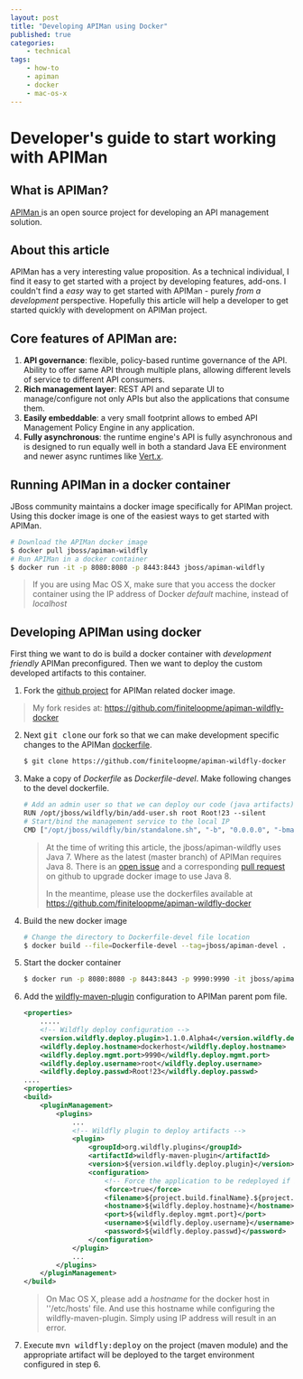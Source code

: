 ```yaml
---
layout: post
title: "Developing APIMan using Docker"
published: true
categories:
    - technical
tags:
    - how-to
    - apiman
    - docker
    - mac-os-x
---
```

# Developer's guide to start working with APIMan
## What is APIMan?
[APIMan ](http://apiman.io) is an open source project for developing an API management solution.

## About this article
APIMan has a very interesting value proposition.  As a technical individual, I find it easy to get started with a project by developing features, add-ons.  I couldn't find a *easy* way to get started with APIMan - purely *from a development* perspective.  Hopefully this article will help a developer to get started quickly with development on APIMan project.

## Core features of APIMan are:
1. **API governance**: flexible, policy-based runtime governance of the API.  Ability to offer same API through multiple plans, allowing different levels of service to different API consumers.
2. **Rich management layer**: REST API and separate UI to manage/configure not only APIs but also the applications that consume them.
3. **Easily embeddable**: a very small footprint allows to embed API Management Policy Engine in any application.
4. **Fully asynchronous**: the runtime engine's API is fully asynchronous and is designed to run equally well in both a standard Java EE environment and newer async runtimes like [Vert.x](http://vertx.io).

## Running APIMan in a docker container
JBoss community maintains a docker image specifically for APIMan project.  Using this docker image is one of the easiest ways to get started with APIMan.

```bash
# Download the APIMan docker image
$ docker pull jboss/apiman-wildfly
# Run APIMan in a docker container
$ docker run -it -p 8080:8080 -p 8443:8443 jboss/apiman-wildfly
```
> If you are using Mac OS X, make sure that you access the docker container using the IP address of Docker *default* machine, instead of *localhost*

## Developing APIMan using docker

First thing we want to do is build a docker container with *development friendly* APIMan preconfigured.  Then we want to deploy the custom developed artifacts to this container.

1. Fork the [github project](https://github.com/apiman/apiman-wildfly-docker) for APIMan related docker image.
> My fork resides at: https://github.com/finiteloopme/apiman-wildfly-docker

2. Next <kbd>git clone</kbd> our fork so that we can make development specific changes to the APIMan [dockerfile](http://docs.docker.com/engine/reference/builder/).

    ```bash
    $ git clone https://github.com/finiteloopme/apiman-wildfly-docker
    ```

3. Make a copy of *Dockerfile* as *Dockerfile-devel*. Make following changes to the devel dockerfile.

    ```makefile
    # Add an admin user so that we can deploy our code (java artifacts)
    RUN /opt/jboss/wildfly/bin/add-user.sh root Root!23 --silent
    # Start/bind the management service to the local IP
    CMD ["/opt/jboss/wildfly/bin/standalone.sh", "-b", "0.0.0.0", "-bmanagement", "0.0.0.0", "-c", "standalone-apiman.xml"]
    ```
    > At the time of writing this article, the jboss/apiman-wildfly uses Java 7. Where as the latest (master branch) of APIMan requires Java 8. There is an [open issue](https://github.com/jboss-dockerfiles/apiman/issues/19) and a corresponding [pull request](https://github.com/jboss-dockerfiles/apiman/pull/20) on github to upgrade docker image to use Java 8.
    >
    > In the meantime, please use the dockerfiles available at https://github.com/finiteloopme/apiman-wildfly-docker

4. Build the new docker image

    ```bash
    # Change the directory to Dockerfile-devel file location
    $ docker build --file=Dockerfile-devel --tag=jboss/apiman-devel .
    ```

5. Start the docker container

    ```bash
    $ docker run -p 8080:8080 -p 8443:8443 -p 9990:9990 -it jboss/apiman-devel
    ```

6. Add the [wildfly-maven-plugin](https://docs.jboss.org/wildfly/plugins/maven/latest/deploy-mojo.html) configuration to APIMan parent pom file.

    ```xml
    <properties>
        .....
        <!-- Wildfly deploy configuration -->
        <version.wildfly.deploy.plugin>1.1.0.Alpha4</version.wildfly.deploy.plugin>
        <wildfly.deploy.hostname>dockerhost</wildfly.deploy.hostname>
        <wildfly.deploy.mgmt.port>9990</wildfly.deploy.mgmt.port>
        <wildfly.deploy.username>root</wildfly.deploy.username>
        <wildfly.deploy.passwd>Root!23</wildfly.deploy.passwd>
    ....
    <properties>
    <build>
        <pluginManagement>
            <plugins>
                ...
                <!-- Wildfly plugin to deploy artifacts -->
				<plugin>
					<groupId>org.wildfly.plugins</groupId>
					<artifactId>wildfly-maven-plugin</artifactId>
					<version>${version.wildfly.deploy.plugin}</version>
					<configuration>
						<!-- Force the application to be redeployed if it already exists -->
						<force>true</force>
						<filename>${project.build.finalName}.${project.packaging}</filename>
						<hostname>${wildfly.deploy.hostname}</hostname>
						<port>${wildfly.deploy.mgmt.port}</port>
						<username>${wildfly.deploy.username}</username>
						<password>${wildfly.deploy.passwd}</password>
					</configuration>
				</plugin>
                ...
            </plugins>
        </pluginManagement>
    </build>
    ```
    > On Mac OS X, please add a *hostname* for the docker host in ''/etc/hosts' file.  And use this hostname while configuring the wildfly-maven-plugin. Simply using IP address will result in an error.

7. Execute <kbd>mvn wildfly:deploy</kbd> on the project (maven module) and the appropriate artifact will be deployed to the target environment configured in step 6.
